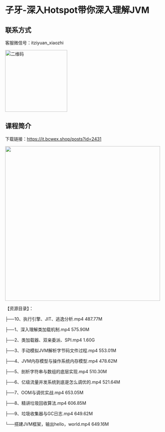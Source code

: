 # 子牙-深入Hotspot带你深入理解JVM

## 联系方式

客服微信号：itziyuan_xiaozhi

<img src="https://ziyuanyun.oss-cn-guangzhou.aliyuncs.com/common/20240614073449/666b82192834a.jpg" width="200" height="200" alt="二维码">

## 课程简介

下载链接：https://it.bcwex.shop/posts?id=2431

<img src="https://ziyuanyun.oss-cn-guangzhou.aliyuncs.com/yun/20240515183952/664490f87a5d4.jpg" width="500" alt="">

  

 【资源目录】：

 ├──10、执行引擎、JIT、逃逸分析.mp4 487.77M

 ├──1、深入理解类加载机制.mp4 575.90M

 ├──2、类加载器、双亲委派、SPI.mp4 1.60G

 ├──3、手动模拟JVM解析字节码文件过程.mp4 553.01M

 ├──4、JVM内存模型与操作系统内存模型.mp4 478.62M

 ├──5、剖析字符串与数组的底层实现.mp4 510.30M

 ├──6、亿级流量并发系统到底是怎么调优的.mp4 521.64M

 ├──7、OOM与调优实战.mp4 653.05M

 ├──8、精讲垃圾回收算法.mp4 606.85M

 ├──9、垃圾收集器与GC日志.mp4 649.62M

 └──搭建JVM框架，输出hello，world.mp4 649.16M

  